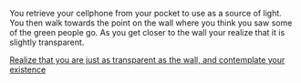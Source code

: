 You retrieve your cellphone from your pocket to use as a
source of light. You then walk towards the point on the wall
where you think you saw some of the green people go. As you get closer to the wall your realize that it is slightly
transparent.

[Realize that you are just as transparent as the wall, and contemplate your existence](contemplate/contemplate.md)
